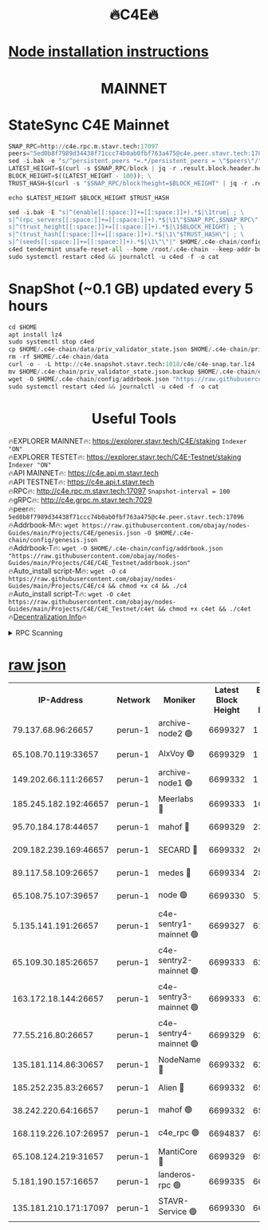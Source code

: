 <h1 align="center"> 🔥C4E🔥</h1>

[Node installation instructions](https://github.com/obajay/nodes-Guides/tree/main/Projects/C4E)
=

<h1 align="center"> MAINNET</h1>

# StateSync C4E Mainnet
```python
SNAP_RPC=http://c4e.rpc.m.stavr.tech:17097
peers="5ed0b8f7989d34438f71ccc74b0ab0fbf763a475@c4e.peer.stavr.tech:17096"
sed -i.bak -e "s/^persistent_peers *=.*/persistent_peers = \"$peers\"/" $HOME/.c4e-chain/config/config.toml
LATEST_HEIGHT=$(curl -s $SNAP_RPC/block | jq -r .result.block.header.height); \
BLOCK_HEIGHT=$((LATEST_HEIGHT - 100)); \
TRUST_HASH=$(curl -s "$SNAP_RPC/block?height=$BLOCK_HEIGHT" | jq -r .result.block_id.hash)

echo $LATEST_HEIGHT $BLOCK_HEIGHT $TRUST_HASH

sed -i.bak -E "s|^(enable[[:space:]]+=[[:space:]]+).*$|\1true| ; \
s|^(rpc_servers[[:space:]]+=[[:space:]]+).*$|\1\"$SNAP_RPC,$SNAP_RPC\"| ; \
s|^(trust_height[[:space:]]+=[[:space:]]+).*$|\1$BLOCK_HEIGHT| ; \
s|^(trust_hash[[:space:]]+=[[:space:]]+).*$|\1\"$TRUST_HASH\"| ; \
s|^(seeds[[:space:]]+=[[:space:]]+).*$|\1\"\"|" $HOME/.c4e-chain/config/config.toml
c4ed tendermint unsafe-reset-all --home /root/.c4e-chain --keep-addr-book
sudo systemctl restart c4ed && journalctl -u c4ed -f -o cat
```
# SnapShot (~0.1 GB) updated every 5 hours
```python
cd $HOME
apt install lz4
sudo systemctl stop c4ed
cp $HOME/.c4e-chain/data/priv_validator_state.json $HOME/.c4e-chain/priv_validator_state.json.backup
rm -rf $HOME/.c4e-chain/data
curl -o - -L http://c4e.snapshot.stavr.tech:1018/c4e/c4e-snap.tar.lz4 | lz4 -c -d - | tar -x -C $HOME/.c4e-chain --strip-components 2
mv $HOME/.c4e-chain/priv_validator_state.json.backup $HOME/.c4e-chain/data/priv_validator_state.json
wget -O $HOME/.c4e-chain/config/addrbook.json "https://raw.githubusercontent.com/obajay/nodes-Guides/main/Projects/C4E/addrbook.json"
sudo systemctl restart c4ed && journalctl -u c4ed -f -o cat
```
 <h1 align="center"> Useful Tools</h1>

🔥EXPLORER MAINNET🔥:  https://explorer.stavr.tech/C4E/staking            `Indexer "ON"` \
🔥EXPLORER TESTET🔥:   https://explorer.stavr.tech/C4E-Testnet/staking     `Indexer "ON"` \
🔥API MAINNET🔥:       https://c4e.api.m.stavr.tech \
🔥API TESTNET🔥:       https://c4e.api.t.stavr.tech \
🔥RPC🔥:               http://c4e.rpc.m.stavr.tech:17097                  `Snapshot-interval = 100` \
🔥gRPC🔥:              http://c4e.grpc.m.stavr.tech:7029 \
🔥peer🔥:              `5ed0b8f7989d34438f71ccc74b0ab0fbf763a475@c4e.peer.stavr.tech:17096` \
🔥Addrbook-M🔥:    ```wget https://raw.githubusercontent.com/obajay/nodes-Guides/main/Projects/C4E/genesis.json -O $HOME/.c4e-chain/config/genesis.json``` \
🔥Addrbook-T🔥:    ```wget -O $HOME/.c4e-chain/config/addrbook.json "https://raw.githubusercontent.com/obajay/nodes-Guides/main/Projects/C4E/C4E_Testnet/addrbook.json"``` \
🔥Auto_install script-M🔥: ```wget -O c4 https://raw.githubusercontent.com/obajay/nodes-Guides/main/Projects/C4E/c4 && chmod +x c4 && ./c4``` \
🔥Auto_install script-T🔥: ```wget -O c4et https://raw.githubusercontent.com/obajay/nodes-Guides/main/Projects/C4E/C4E_Testnet/c4et && chmod +x c4et && ./c4et``` \
🔥[Decentralization Info](https://github.com/obajay/StateSync-snapshots/tree/main/Projects/C4E/Decentralization)🔥




<details>
<summary>RPC Scanning</summary>

<h2 align="center"> We scan nodes in real time every 4 hours. And we provide the final result of RPC endpoints.
We cannot influence the operation of these nodes in any way. </h2>


```python
If Voting Power is higher than 0 --> then the Node is a validator of the network and may be subject to attack and be a potential threat to the chain.
```
```python
We marked such validators with a red symbol
```

</details>

[raw json](https://rpc-check.c4e.stavr.tech/c4e/rpc-c4e-result.json)
=



<table><tr><th>IP-Address</th><th>Network</th><th>Moniker</th><th>Latest Block Height</th><th>Earliest Block Height</th><th>Catching Up</th><th>Tx Index</th><th>Voting Power</th><th>Scan Time</th></tr><tr><td>79.137.68.96:26657</td><td>perun-1</td><td>archive-node2 🟢</td><td>6699327</td><td>1</td><td>False</td><td>on</td><td>0</td><td>2024-01-12T12:31:12.916495437UTC</td></tr><tr><td>65.108.70.119:33657</td><td>perun-1</td><td>AlxVoy 🟢</td><td>6699329</td><td>1</td><td>False</td><td>on</td><td>0</td><td>2024-01-12T12:31:27.187739230UTC</td></tr><tr><td>149.202.66.111:26657</td><td>perun-1</td><td>archive-node1 🟢</td><td>6699332</td><td>1</td><td>False</td><td>on</td><td>0</td><td>2024-01-12T12:31:43.223297424UTC</td></tr><tr><td>185.245.182.192:46657</td><td>perun-1</td><td>Meerlabs 🔴</td><td>6699333</td><td>1051501</td><td>False</td><td>on</td><td>527310</td><td>2024-01-12T12:31:48.754426955UTC</td></tr><tr><td>95.70.184.178:44657</td><td>perun-1</td><td>mahof 🔴</td><td>6699329</td><td>2342001</td><td>False</td><td>off</td><td>1862169</td><td>2024-01-12T12:31:26.431690515UTC</td></tr><tr><td>209.182.239.169:46657</td><td>perun-1</td><td>SECARD 🔴</td><td>6699332</td><td>2616101</td><td>False</td><td>off</td><td>1136703</td><td>2024-01-12T12:31:40.509911237UTC</td></tr><tr><td>89.117.58.109:26657</td><td>perun-1</td><td>medes 🔴</td><td>6699334</td><td>2826001</td><td>False</td><td>off</td><td>1484927</td><td>2024-01-12T12:31:55.878880149UTC</td></tr><tr><td>65.108.75.107:39657</td><td>perun-1</td><td>node 🟢</td><td>6699330</td><td>5198801</td><td>False</td><td>on</td><td>0</td><td>2024-01-12T12:31:29.562062147UTC</td></tr><tr><td>5.135.141.191:26657</td><td>perun-1</td><td>c4e-sentry1-mainnet 🟢</td><td>6699327</td><td>6198001</td><td>False</td><td>on</td><td>0</td><td>2024-01-12T12:31:12.500375444UTC</td></tr><tr><td>65.109.30.185:26657</td><td>perun-1</td><td>c4e-sentry2-mainnet 🟢</td><td>6699333</td><td>6238301</td><td>False</td><td>on</td><td>0</td><td>2024-01-12T12:31:48.378519389UTC</td></tr><tr><td>163.172.18.144:26657</td><td>perun-1</td><td>c4e-sentry3-mainnet 🟢</td><td>6699333</td><td>6239001</td><td>False</td><td>on</td><td>0</td><td>2024-01-12T12:31:49.452852354UTC</td></tr><tr><td>77.55.216.80:26657</td><td>perun-1</td><td>c4e-sentry4-mainnet 🟢</td><td>6699329</td><td>6241001</td><td>False</td><td>on</td><td>0</td><td>2024-01-12T12:31:26.774969507UTC</td></tr><tr><td>135.181.114.86:30657</td><td>perun-1</td><td>NodeName 🔴</td><td>6699332</td><td>6284301</td><td>False</td><td>off</td><td>140495</td><td>2024-01-12T12:31:43.600486598UTC</td></tr><tr><td>185.252.235.83:26657</td><td>perun-1</td><td>Alien 🔴</td><td>6699332</td><td>6502501</td><td>False</td><td>on</td><td>1136703</td><td>2024-01-12T12:31:43.954251284UTC</td></tr><tr><td>38.242.220.64:16657</td><td>perun-1</td><td>mahof 🟢</td><td>6699332</td><td>6545801</td><td>False</td><td>off</td><td>0</td><td>2024-01-12T12:31:40.806067482UTC</td></tr><tr><td>168.119.226.107:26957</td><td>perun-1</td><td>c4e_rpc 🟢</td><td>6694837</td><td>6594837</td><td>False</td><td>on</td><td>0</td><td>2024-01-12T12:31:19.461612996UTC</td></tr><tr><td>65.108.124.219:31657</td><td>perun-1</td><td>MantiCore 🔴</td><td>6699329</td><td>6599329</td><td>False</td><td>off</td><td>193272</td><td>2024-01-12T12:31:26.013114704UTC</td></tr><tr><td>5.181.190.157:16657</td><td>perun-1</td><td>landeros-rpc 🟢</td><td>6699335</td><td>6694001</td><td>False</td><td>on</td><td>0</td><td>2024-01-12T12:32:00.294526583UTC</td></tr><tr><td>135.181.210.171:17097</td><td>perun-1</td><td>STAVR-Service 🟢</td><td>6699330</td><td>6697701</td><td>False</td><td>on</td><td>0</td><td>2024-01-12T12:31:32.021096821UTC</td></tr></table>
